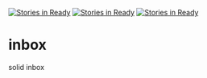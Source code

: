 [![Stories in Ready](https://badge.waffle.io/johansyd/inbox.png?label=ready&title=Ready)](https://waffle.io/johansyd/inbox?utm_source=badge)
[![Stories in Ready](https://badge.waffle.io/johansyd/inbox.png?label=ready&title=Ready)](https://waffle.io/johansyd/inbox?utm_source=badge)
[![Stories in Ready](https://badge.waffle.io/melvincarvalho/inbox.png?label=ready&title=Ready)](https://waffle.io/melvincarvalho/inbox)
# inbox
solid inbox
